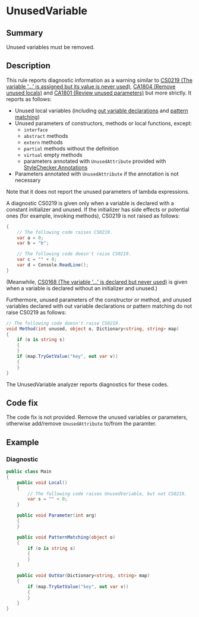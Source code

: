 # UnusedVariable

## Summary

Unused variables must be removed.

## Description

This rule reports diagnostic information as a warning similar to
[CS0219 (The variable '...' is assigned but its value is never used)][cs0219],
[CA1804 (Remove unused locals)][ca1804] and
[CA1801 (Review unused parameters)][ca1801] but more strictly.
It reports as follows:

- Unused local variables (including [out variable declarations][out-var]
  and [pattern matching][pattern-matching])
- Unused parameters of constructors, methods or local functions, except:
  - `interface`
  - `abstract` methods
  - `extern` methods
  - `partial` methods without the definition
  - `virtual` empty methods
  - parameters annotated with `UnusedAttribute` provided with
    [StyleChecker.Annotations][stylechecker-annotations]
- Parameters annotated with `UnusedAttribute` if the annotation is
  not necessary

Note that it does not report the unused parameters of lambda expressions.

A diagnostic CS0219 is given only when a variable is declared with
a constant initializer and unused. If the initializer has side effects
or potential ones (for example, invoking methods),
CS0219 is not raised as follows:

```csharp
{
    // The following code raises CS0219.
    var a = 0;
    var b = "b";

    // The following code doesn't raise CS0219.
    var c = "" + 0;
    var d = Console.ReadLine();
}
```

(Meanwhile, [CS0168 (The variable '...' is declared but never used)][cs0168]
is given when a variable is declared without an initializer and unused.)

Furthermore, unused parameters of the constructor or method,
and unused variables declared with out variable declarations or
pattern matching
do not raise CS0219 as follows:

```csharp
// The following code doesn't raise CS0219.
void Method(int unused, object o, Dictionary<string, string> map)
{
    if (o is string s)
    {
    }
    if (map.TryGetValue("key", out var v))
    {
    }
}
```

The UnusedVariable analyzer reports diagnostics for these codes.

## Code fix

The code fix is not provided. Remove the unused variables or parameters,
otherwise add/remove `UnusedAttribute` to/from the paramter.

## Example

### Diagnostic

```csharp
public class Main
{
    public void Local()
    {
        // The following code raises UnusedVariable, but not CS0219.
        var s = "" + 0;
    }

    public void Parameter(int arg)
    {
    }

    public void PatternMatching(object o)
    {
        if (o is string s)
        {
        }
    }

    public void OutVar(Dictionary<string, string> map)
    {
        if (map.TryGetValue("key", out var v))
        {
        }
    }
}
```

[cs0168]:
  https://docs.microsoft.com/en-us/dotnet/csharp/misc/cs0168
[cs0219]:
  https://docs.microsoft.com/en-us/dotnet/csharp/misc/cs0219
[ca1804]:
  https://docs.microsoft.com/en-us/visualstudio/code-quality/ca1804-remove-unused-locals?view=vs-2017
[ca1801]:
  https://docs.microsoft.com/en-us/visualstudio/code-quality/ca1801-review-unused-parameters?view=vs-2017
[out-var]:
  https://github.com/dotnet/csharplang/blob/master/proposals/csharp-7.0/out-var.md
[pattern-matching]:
  https://github.com/dotnet/csharplang/blob/master/proposals/csharp-7.0/pattern-matching.md
[stylechecker-annotations]:
  https://www.nuget.org/packages/StyleChecker.Annotations/

